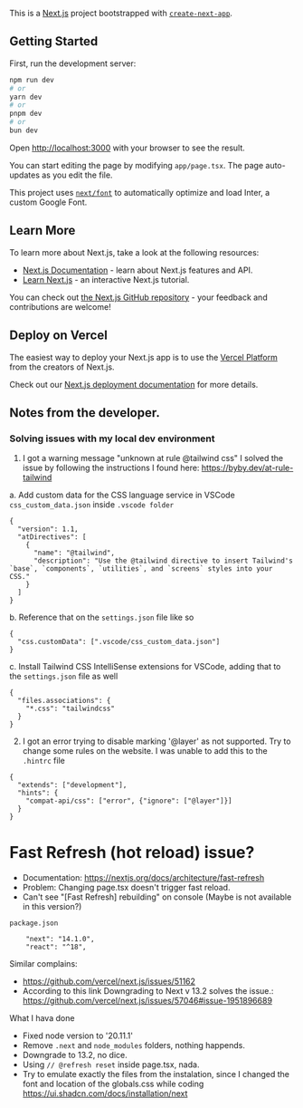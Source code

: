 This is a [Next.js](https://nextjs.org/) project bootstrapped with [`create-next-app`](https://github.com/vercel/next.js/tree/canary/packages/create-next-app).

## Getting Started

First, run the development server:

```bash
npm run dev
# or
yarn dev
# or
pnpm dev
# or
bun dev
```

Open [http://localhost:3000](http://localhost:3000) with your browser to see the result.

You can start editing the page by modifying `app/page.tsx`. The page auto-updates as you edit the file.

This project uses [`next/font`](https://nextjs.org/docs/basic-features/font-optimization) to automatically optimize and load Inter, a custom Google Font.

## Learn More

To learn more about Next.js, take a look at the following resources:

- [Next.js Documentation](https://nextjs.org/docs) - learn about Next.js features and API.
- [Learn Next.js](https://nextjs.org/learn) - an interactive Next.js tutorial.

You can check out [the Next.js GitHub repository](https://github.com/vercel/next.js/) - your feedback and contributions are welcome!

## Deploy on Vercel

The easiest way to deploy your Next.js app is to use the [Vercel Platform](https://vercel.com/new?utm_medium=default-template&filter=next.js&utm_source=create-next-app&utm_campaign=create-next-app-readme) from the creators of Next.js.

Check out our [Next.js deployment documentation](https://nextjs.org/docs/deployment) for more details.

## Notes from the developer.

### Solving issues with my local dev environment

1. I got a warning message "unknown at rule @tailwind css"
   I solved the issue by following the instructions I found here: <https://byby.dev/at-rule-tailwind>

a. Add custom data for the CSS language service in VSCode `css_custom_data.json` inside `.vscode folder`

```
{
  "version": 1.1,
  "atDirectives": [
    {
      "name": "@tailwind",
      "description": "Use the @tailwind directive to insert Tailwind's `base`, `components`, `utilities`, and `screens` styles into your CSS."
    }
  ]
}
```

b. Reference that on the `settings.json` file like so

```
{
  "css.customData": [".vscode/css_custom_data.json"]
}
```

c. Install Tailwind CSS IntelliSense extensions for VSCode, adding that to the `settings.json` file as well

```
{
  "files.associations": {
    "*.css": "tailwindcss"
  }
}
```

2. I got an error trying to disable marking '@layer' as not supported. Try to change some rules on the website. I was unable to add this to the `.hintrc` file

```
{
  "extends": ["development"],
  "hints": {
    "compat-api/css": ["error", {"ignore": ["@layer"]}]
  }
}

```

# Fast Refresh (hot reload) issue?
- Documentation: <https://nextjs.org/docs/architecture/fast-refresh>
- Problem: Changing page.tsx doesn't trigger fast reload.
- Can't see "[Fast Refresh] rebuilding" on console (Maybe is not available in this version?)

`package.json`

```
    "next": "14.1.0",
    "react": "^18",
```

Similar complains:
- <https://github.com/vercel/next.js/issues/51162>
- According to this link Downgrading to Next v 13.2 solves the issue.: <https://github.com/vercel/next.js/issues/57046#issue-1951896689>

What I hava done
- Fixed node version to '20.11.1'
- Remove `.next` and `node_modules` folders, nothing happends.
- Downgrade to 13.2, no dice.
- Using `// @refresh reset` inside page.tsx, nada.
- Try to emulate exactly the files from the instalation, since I changed the font and location of the globals.css while coding <https://ui.shadcn.com/docs/installation/next>